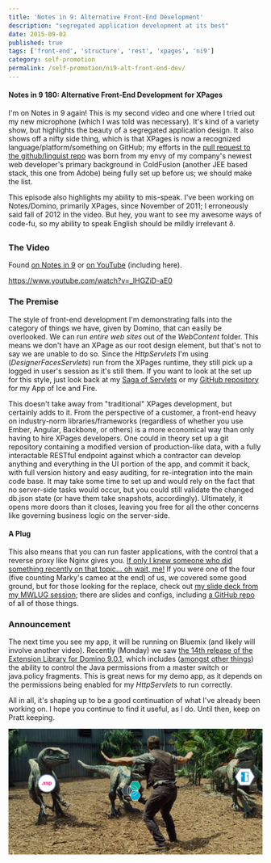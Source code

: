 ```yaml
---
title: 'Notes in 9: Alternative Front-End Development'
description: "segregated application development at its best"
date: 2015-09-02
published: true
tags: ['front-end', 'structure', 'rest', 'xpages', 'ni9']
category: self-promotion
permalink: /self-promotion/ni9-alt-front-end-dev/
---
```


#### Notes in 9 180: Alternative Front-End Development for XPages

I'm on Notes in 9 again! This is my second video and one where I tried out my new microphone (which I was told was necessary). It's kind of a variety show, but highlights the beauty of a segregated application design. It also shows off a nifty side thing, which is that XPages is now a recognized language/platform/something on GitHub; my efforts in the [pull request to the github/linguist repo](https://github.com/github/linguist/pull/2438) was born from my envy of my company's newest web developer's primary background in ColdFusion (another JEE based stack, this one from Adobe) being fully set up before us; we should make the list.

This episode also highlights my ability to mis-speak. I've been working on Notes/Domino, primarily XPages, since November of 2011; I erroneously said fall of 2012 in the video. But hey, you want to see my awesome ways of code-fu, so my ability to speak English should be mildly irrelevant ð.

### The Video

Found [on Notes in 9](https://www.notesin9.com/2015/09/01/notesin9-180-alternative-frontend-development-for-xpages/) or [on YouTube](https://www.youtube.com/watch?v=_lHGZiD-aE0) (including here).

https://www.youtube.com/watch?v=_lHGZiD-aE0

### The Premise

The style of front-end development I'm demonstrating falls into the category of things we have, given by Domino, that can easily be overlooked. We can run _entire web sites_ out of the _WebContent_ folder. This means we don't have an XPage as our root design element, but that's not to say we are unable to do so. Since the _HttpServlets_ I'm using (_DesignerFacesServlets_) run from the XPages runtime, they still pick up a logged in user's session as it's still them. If you want to look at the set up for this style, just look back at my [Saga of Servlets](/servlet-series/) or my [GitHub repository](https://github.com/edm00se/AnAppOfIceAndFire) for my App of Ice and Fire.

This doesn't take away from "traditional" XPages development, but certainly adds to it. From the perspective of a customer, a front-end heavy on industry-norm libraries/frameworks (regardless of whether you use Ember, Angular, Backbone, or others) is a more economical way than only having to hire XPages developers. One could in theory set up a git repository containing a modified version of production-like data, with a fully interactable RESTful endpoint against which a contractor can develop anything and everything in the UI portion of the app, and commit it back, with full version history and easy auditing, for re-integration into the main code base. It may take some time to set up and would rely on the fact that no server-side tasks would occur, but you could still validate the changed db.json state (or have them take snapshots, accordingly). Ultimately, it opens more doors than it closes, leaving you free for all the other concerns like governing business logic on the server-side.

#### A Plug

This also means that you can run faster applications, with the control that a reverse proxy like Nginx gives you. [If only I knew someone who did something recently on that topic... oh wait, me!](/self-promotion/mwlug-ad113-success/) If you were one of the four (five counting Marky's cameo at the end) of us, we covered some good ground, but for those looking for the replace, check out [my slide deck from my MWLUG session](https://www.slideshare.net/edm00se/ad113-speed-up-your-applications-w-nginx-and-pagespeed); there are slides and configs, including [a GitHub repo](https://github.com/edm00se/AD113-Speed-Up-Your-Apps-with-Nginx-and-PageSpeed) of all of those things.

### Announcement

The next time you see my app, it will be running on Bluemix (and likely will involve another video). Recently (Monday) we saw [the 14th release of the Extension Library for Domino 9.0.1](https://developer.ibm.com/bluemix/2015/09/01/xpages-runtime-update/), which includes ([amongst other things](https://twitter.com/Gidgerby/status/638509939141537792)) the ability to control the Java permissions from a master switch or java.policy fragments. This is great news for my demo app, as it depends on the permissions being enabled for my _HttpServlets_ to run correctly.

All in all, it's shaping up to be a good continuation of what I've already been working on. I hope you continue to find it useful, as I do. Until then, keep on Pratt keeping.

![Pratt keeping from Jurassic World, modified to reflect Domino, XPages runtime, and bluemix icons overlayed on top of the three velociraptors](./images/XPagesOnBluemix_PrattKeeping.png)
